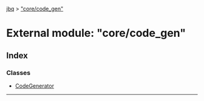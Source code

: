 [jbq](../README.md) > ["core/code_gen"](../modules/_core_code_gen_.md)

# External module: "core/code_gen"

## Index

### Classes

* [CodeGenerator](../classes/_core_code_gen_.codegenerator.md)

---

